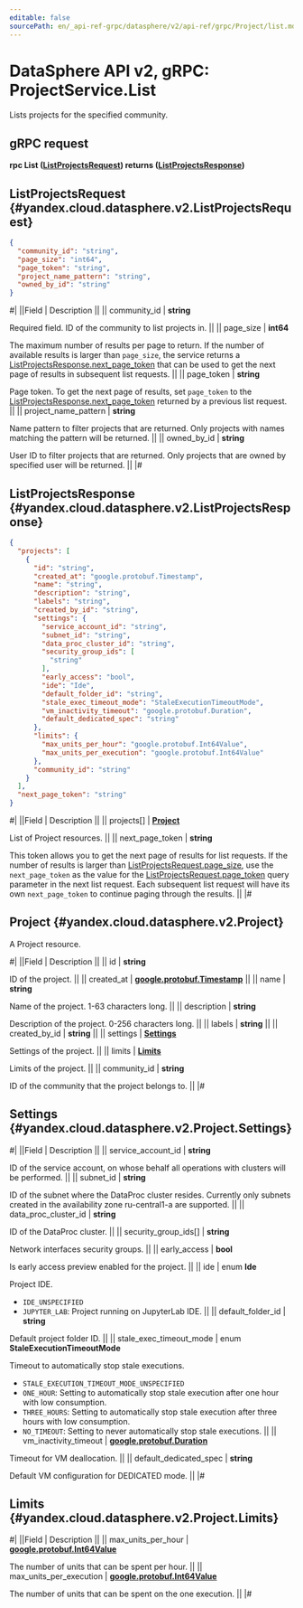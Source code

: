 ```yaml
---
editable: false
sourcePath: en/_api-ref-grpc/datasphere/v2/api-ref/grpc/Project/list.md
---
```


# DataSphere API v2, gRPC: ProjectService.List

Lists projects for the specified community.

## gRPC request

**rpc List ([ListProjectsRequest](#yandex.cloud.datasphere.v2.ListProjectsRequest)) returns ([ListProjectsResponse](#yandex.cloud.datasphere.v2.ListProjectsResponse))**

## ListProjectsRequest {#yandex.cloud.datasphere.v2.ListProjectsRequest}

```json
{
  "community_id": "string",
  "page_size": "int64",
  "page_token": "string",
  "project_name_pattern": "string",
  "owned_by_id": "string"
}
```

#|
||Field | Description ||
|| community_id | **string**

Required field. ID of the community to list projects in. ||
|| page_size | **int64**

The maximum number of results per page to return. If the number of available
results is larger than `page_size`,
the service returns a [ListProjectsResponse.next_page_token](#yandex.cloud.datasphere.v2.ListProjectsResponse)
that can be used to get the next page of results in subsequent list requests. ||
|| page_token | **string**

Page token. To get the next page of results, set `page_token` to the
[ListProjectsResponse.next_page_token](#yandex.cloud.datasphere.v2.ListProjectsResponse) returned by a previous list request. ||
|| project_name_pattern | **string**

Name pattern to filter projects that are returned.
Only projects with names matching the pattern will be returned. ||
|| owned_by_id | **string**

User ID to filter projects that are returned.
Only projects that are owned by specified user will be returned. ||
|#

## ListProjectsResponse {#yandex.cloud.datasphere.v2.ListProjectsResponse}

```json
{
  "projects": [
    {
      "id": "string",
      "created_at": "google.protobuf.Timestamp",
      "name": "string",
      "description": "string",
      "labels": "string",
      "created_by_id": "string",
      "settings": {
        "service_account_id": "string",
        "subnet_id": "string",
        "data_proc_cluster_id": "string",
        "security_group_ids": [
          "string"
        ],
        "early_access": "bool",
        "ide": "Ide",
        "default_folder_id": "string",
        "stale_exec_timeout_mode": "StaleExecutionTimeoutMode",
        "vm_inactivity_timeout": "google.protobuf.Duration",
        "default_dedicated_spec": "string"
      },
      "limits": {
        "max_units_per_hour": "google.protobuf.Int64Value",
        "max_units_per_execution": "google.protobuf.Int64Value"
      },
      "community_id": "string"
    }
  ],
  "next_page_token": "string"
}
```

#|
||Field | Description ||
|| projects[] | **[Project](#yandex.cloud.datasphere.v2.Project)**

List of Project resources. ||
|| next_page_token | **string**

This token allows you to get the next page of results for list requests. If the number of results
is larger than [ListProjectsRequest.page_size](#yandex.cloud.datasphere.v2.ListProjectsRequest), use
the `next_page_token` as the value
for the [ListProjectsRequest.page_token](#yandex.cloud.datasphere.v2.ListProjectsRequest) query parameter
in the next list request. Each subsequent list request will have its own
`next_page_token` to continue paging through the results. ||
|#

## Project {#yandex.cloud.datasphere.v2.Project}

A Project resource.

#|
||Field | Description ||
|| id | **string**

ID of the project. ||
|| created_at | **[google.protobuf.Timestamp](https://developers.google.com/protocol-buffers/docs/reference/google.protobuf#timestamp)** ||
|| name | **string**

Name of the project. 1-63 characters long. ||
|| description | **string**

Description of the project. 0-256 characters long. ||
|| labels | **string** ||
|| created_by_id | **string** ||
|| settings | **[Settings](#yandex.cloud.datasphere.v2.Project.Settings)**

Settings of the project. ||
|| limits | **[Limits](#yandex.cloud.datasphere.v2.Project.Limits)**

Limits of the project. ||
|| community_id | **string**

ID of the community that the project belongs to. ||
|#

## Settings {#yandex.cloud.datasphere.v2.Project.Settings}

#|
||Field | Description ||
|| service_account_id | **string**

ID of the service account, on whose behalf all operations with clusters will be performed. ||
|| subnet_id | **string**

ID of the subnet where the DataProc cluster resides.
Currently only subnets created in the availability zone ru-central1-a are supported. ||
|| data_proc_cluster_id | **string**

ID of the DataProc cluster. ||
|| security_group_ids[] | **string**

Network interfaces security groups. ||
|| early_access | **bool**

Is early access preview enabled for the project. ||
|| ide | enum **Ide**

Project IDE.

- `IDE_UNSPECIFIED`
- `JUPYTER_LAB`: Project running on JupyterLab IDE. ||
|| default_folder_id | **string**

Default project folder ID. ||
|| stale_exec_timeout_mode | enum **StaleExecutionTimeoutMode**

Timeout to automatically stop stale executions.

- `STALE_EXECUTION_TIMEOUT_MODE_UNSPECIFIED`
- `ONE_HOUR`: Setting to automatically stop stale execution after one hour with low consumption.
- `THREE_HOURS`: Setting to automatically stop stale execution after three hours with low consumption.
- `NO_TIMEOUT`: Setting to never automatically stop stale executions. ||
|| vm_inactivity_timeout | **[google.protobuf.Duration](https://developers.google.com/protocol-buffers/docs/reference/csharp/class/google/protobuf/well-known-types/duration)**

Timeout for VM deallocation. ||
|| default_dedicated_spec | **string**

Default VM configuration for DEDICATED mode. ||
|#

## Limits {#yandex.cloud.datasphere.v2.Project.Limits}

#|
||Field | Description ||
|| max_units_per_hour | **[google.protobuf.Int64Value](https://developers.google.com/protocol-buffers/docs/reference/csharp/class/google/protobuf/well-known-types/int64-value)**

The number of units that can be spent per hour. ||
|| max_units_per_execution | **[google.protobuf.Int64Value](https://developers.google.com/protocol-buffers/docs/reference/csharp/class/google/protobuf/well-known-types/int64-value)**

The number of units that can be spent on the one execution. ||
|#